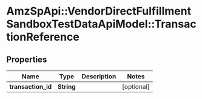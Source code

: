 # AmzSpApi::VendorDirectFulfillmentSandboxTestDataApiModel::TransactionReference

## Properties
Name | Type | Description | Notes
------------ | ------------- | ------------- | -------------
**transaction_id** | **String** |  | [optional] 

